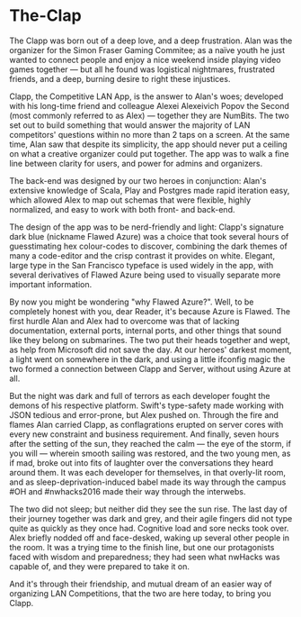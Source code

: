# The-Clap

The Clapp was born out of a deep love, and a deep frustration. Alan was the organizer for the Simon Fraser Gaming Commitee; as a naïve youth he just wanted to connect people and enjoy a nice weekend inside playing video games together — but all he found was logistical nightmares, frustrated friends, and a deep, burning desire to right these injustices.

Clapp, the Competitive LAN App, is the answer to Alan's woes; developed with his long-time friend and colleague Alexei Alexeivich Popov the Second (most commonly referred to as Alex) — together they are NumBits. The two set out to build something that would answer the majority of LAN competitors' questions within no more than 2 taps on a screen. At the same time, Alan saw that despite its simplicity, the app should never put a ceiling on what a creative organizer could put together. The app was to walk a fine line between clarity for users, and power for admins and organizers.

The back-end was designed by our two heroes in conjunction: Alan's extensive knowledge of Scala, Play and Postgres made rapid iteration easy, which allowed Alex to map out schemas that were flexible, highly normalized, and easy to work with both front- and back-end.

The design of the app was to be nerd-friendly and light: Clapp's signature dark blue (nickname Flawed Azure) was a choice that took several hours of guesstimating hex colour-codes to discover, combining the dark themes of many a code-editor and the crisp contrast it provides on white. Elegant, large type in the San Francisco typeface is used widely in the app, with several derivatives of Flawed Azure being used to visually separate more important information.

By now you might be wondering "why Flawed Azure?". Well, to be completely honest with you, dear Reader, it's because Azure is Flawed. The first hurdle Alan and Alex had to overcome was that of lacking documentation, external ports, internal ports, and other things that sound like they belong on submarines. The two put their heads together and wept, as help from Microsoft did not save the day. At our heroes' darkest moment, a light went on somewhere in the dark, and using a little ifconfig magic the two formed a connection between Clapp and Server, without using Azure at all.

But the night was dark and full of terrors as each developer fought the demons of his respective platform. Swift's type-safety made working with JSON tedious and error-prone, but Alex pushed on. Through the fire and flames Alan carried Clapp, as conflagrations erupted on server cores with every new constraint and business requirement. And finally, seven hours after the setting of the sun, they reached the calm — the eye of the storm, if you will — wherein smooth sailing was restored, and the two young men, as if mad, broke out into fits of laughter over the conversations they heard around them. It was each developer for themselves, in that overly-lit room, and as sleep-deprivation-induced babel made its way through the campus #OH and #nwhacks2016 made their way through the interwebs.

The two did not sleep; but neither did they see the sun rise. The last day of their journey together was dark and grey, and their agile fingers did not type quite as quickly as they once had. Cognitive load and sore necks took over. Alex briefly nodded off and face-desked, waking up several other people in the room. It was a trying time to the finish line, but one our protagonists faced with wisdom and preparedness; they had seen what nwHacks was capable of, and they were prepared to take it on.

And it's through their friendship, and mutual dream of an easier way of organizing LAN Competitions, that the two are here today, to bring you Clapp.
